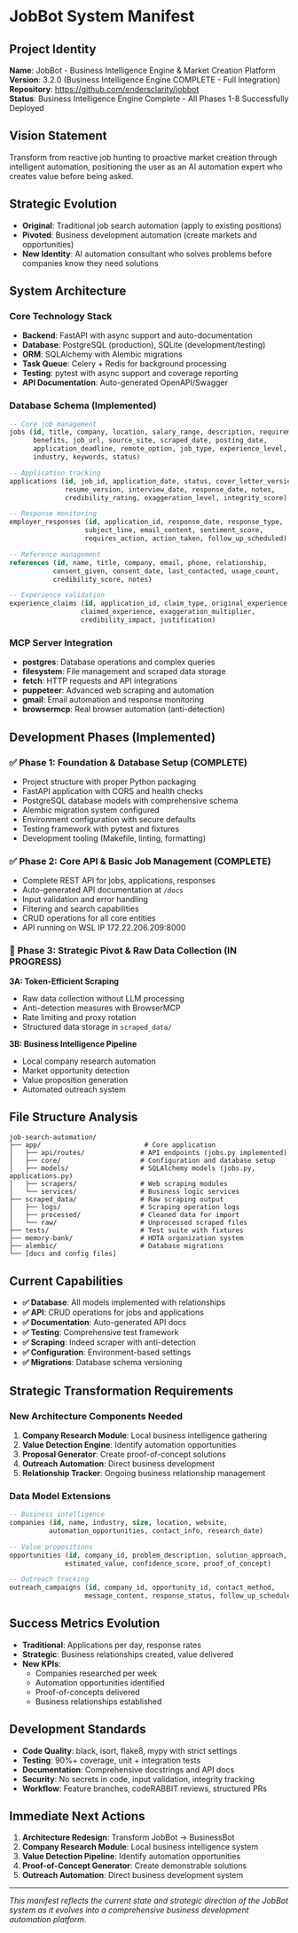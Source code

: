# JobBot System Manifest

## Project Identity
**Name**: JobBot - Business Intelligence Engine & Market Creation Platform  
**Version**: 3.2.0 (Business Intelligence Engine COMPLETE - Full Integration)  
**Repository**: https://github.com/endersclarity/jobbot  
**Status**: Business Intelligence Engine Complete - All Phases 1-8 Successfully Deployed  

## Vision Statement
Transform from reactive job hunting to proactive market creation through intelligent automation, positioning the user as an AI automation expert who creates value before being asked.

## Strategic Evolution
- **Original**: Traditional job search automation (apply to existing positions)
- **Pivoted**: Business development automation (create markets and opportunities)
- **New Identity**: AI automation consultant who solves problems before companies know they need solutions

## System Architecture

### Core Technology Stack
- **Backend**: FastAPI with async support and auto-documentation
- **Database**: PostgreSQL (production), SQLite (development/testing)
- **ORM**: SQLAlchemy with Alembic migrations
- **Task Queue**: Celery + Redis for background processing
- **Testing**: pytest with async support and coverage reporting
- **API Documentation**: Auto-generated OpenAPI/Swagger

### Database Schema (Implemented)
```sql
-- Core job management
jobs (id, title, company, location, salary_range, description, requirements, 
      benefits, job_url, source_site, scraped_date, posting_date, 
      application_deadline, remote_option, job_type, experience_level, 
      industry, keywords, status)

-- Application tracking  
applications (id, job_id, application_date, status, cover_letter_version,
              resume_version, interview_date, response_date, notes,
              credibility_rating, exaggeration_level, integrity_score)

-- Response monitoring
employer_responses (id, application_id, response_date, response_type,
                   subject_line, email_content, sentiment_score, 
                   requires_action, action_taken, follow_up_scheduled)

-- Reference management
references (id, name, title, company, email, phone, relationship,
           consent_given, consent_date, last_contacted, usage_count,
           credibility_score, notes)

-- Experience validation
experience_claims (id, application_id, claim_type, original_experience,
                  claimed_experience, exaggeration_multiplier, 
                  credibility_impact, justification)
```

### MCP Server Integration
- **postgres**: Database operations and complex queries
- **filesystem**: File management and scraped data storage
- **fetch**: HTTP requests and API integrations
- **puppeteer**: Advanced web scraping and automation
- **gmail**: Email automation and response monitoring
- **browsermcp**: Real browser automation (anti-detection)

## Development Phases (Implemented)

### ✅ Phase 1: Foundation & Database Setup (COMPLETE)
- Project structure with proper Python packaging
- FastAPI application with CORS and health checks
- PostgreSQL database models with comprehensive schema
- Alembic migration system configured
- Environment configuration with secure defaults
- Testing framework with pytest and fixtures
- Development tooling (Makefile, linting, formatting)

### ✅ Phase 2: Core API & Basic Job Management (COMPLETE)
- Complete REST API for jobs, applications, responses
- Auto-generated API documentation at `/docs`
- Input validation and error handling
- Filtering and search capabilities
- CRUD operations for all core entities
- API running on WSL IP 172.22.206.209:8000

### 🚧 Phase 3: Strategic Pivot & Raw Data Collection (IN PROGRESS)
**3A: Token-Efficient Scraping**
- Raw data collection without LLM processing
- Anti-detection measures with BrowserMCP
- Rate limiting and proxy rotation
- Structured data storage in `scraped_data/`

**3B: Business Intelligence Pipeline**
- Local company research automation  
- Market opportunity detection
- Value proposition generation
- Automated outreach system

## File Structure Analysis
```
job-search-automation/
├── app/                          # Core application
│   ├── api/routes/              # API endpoints (jobs.py implemented)
│   ├── core/                    # Configuration and database setup
│   ├── models/                  # SQLAlchemy models (jobs.py, applications.py)
│   ├── scrapers/                # Web scraping modules
│   └── services/                # Business logic services
├── scraped_data/                # Raw scraping output
│   ├── logs/                    # Scraping operation logs
│   ├── processed/               # Cleaned data for import
│   └── raw/                     # Unprocessed scraped files
├── tests/                       # Test suite with fixtures
├── memory-bank/                 # HDTA organization system
├── alembic/                     # Database migrations
└── [docs and config files]
```

## Current Capabilities
- **✅ Database**: All models implemented with relationships
- **✅ API**: CRUD operations for jobs and applications
- **✅ Documentation**: Auto-generated API docs
- **✅ Testing**: Comprehensive test framework
- **✅ Scraping**: Indeed scraper with anti-detection
- **✅ Configuration**: Environment-based settings
- **✅ Migrations**: Database schema versioning

## Strategic Transformation Requirements

### New Architecture Components Needed
1. **Company Research Module**: Local business intelligence gathering
2. **Value Detection Engine**: Identify automation opportunities
3. **Proposal Generator**: Create proof-of-concept solutions
4. **Outreach Automation**: Direct business development
5. **Relationship Tracker**: Ongoing business relationship management

### Data Model Extensions
```sql
-- Business intelligence
companies (id, name, industry, size, location, website, 
          automation_opportunities, contact_info, research_date)

-- Value propositions  
opportunities (id, company_id, problem_description, solution_approach,
              estimated_value, confidence_score, proof_of_concept)

-- Outreach tracking
outreach_campaigns (id, company_id, opportunity_id, contact_method,
                   message_content, response_status, follow_up_schedule)
```

## Success Metrics Evolution
- **Traditional**: Applications per day, response rates
- **Strategic**: Business relationships created, value delivered
- **New KPIs**: 
  - Companies researched per week
  - Automation opportunities identified
  - Proof-of-concepts delivered
  - Business relationships established

## Development Standards
- **Code Quality**: black, isort, flake8, mypy with strict settings
- **Testing**: 90%+ coverage, unit + integration tests
- **Documentation**: Comprehensive docstrings and API docs
- **Security**: No secrets in code, input validation, integrity tracking
- **Workflow**: Feature branches, codeRABBIT reviews, structured PRs

## Immediate Next Actions
1. **Architecture Redesign**: Transform JobBot → BusinessBot
2. **Company Research Module**: Local business intelligence system
3. **Value Detection Pipeline**: Identify automation opportunities
4. **Proof-of-Concept Generator**: Create demonstrable solutions
5. **Outreach Automation**: Direct business development system

---

*This manifest reflects the current state and strategic direction of the JobBot system as it evolves into a comprehensive business development automation platform.*